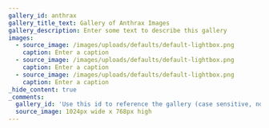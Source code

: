 ```yaml
---
gallery_id: anthrax
gallery_title_text: Gallery of Anthrax Images
gallery_description: Enter some text to describe this gallery
images:
  - source_image: /images/uploads/defaults/default-lightbox.png
    caption: Enter a caption
  - source_image: /images/uploads/defaults/default-lightbox.png
    caption: Enter a caption
  - source_image: /images/uploads/defaults/default-lightbox.png
    caption: Enter a caption
_hide_content: true
_comments:
  gallery_id: 'Use this id to reference the gallery (case sensitive, no spaces)'
  source_image: 1024px wide x 768px high
---
```



